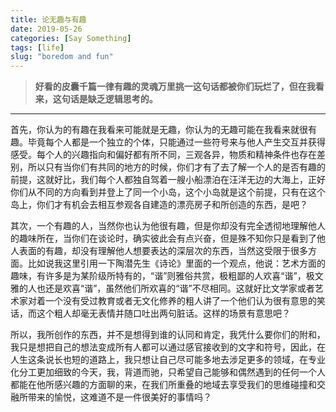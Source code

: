 ```yaml
---
title: 论无趣与有趣
date: 2019-05-26
categories: [Say Something]
tags: [life]
slug: "boredom and fun"
---
```


> **好看的皮囊千篇一律有趣的灵魂万里挑一这句话都被你们玩烂了，但在我看来，这句话是缺乏逻辑思考的。**

<!--more-->

---

首先，你认为的有趣在我看来可能就是无趣，你认为的无趣可能在我看来就很有趣。毕竟每个人都是一个独立的个体，只能通过一些符号来与他人产生交互并获得感受。每个人的兴趣指向和偏好都有所不同，三观各异，物质和精神条件也存在差别，所以只有当你们有共同的地方的时候，你们才有了去了解一个人的是否有趣的前提，这就好比，我们每个人都独自驾着一艘小船漂泊在汪洋无边的大海上，正好你们从不同的方向看到并登上了同一个小岛，这个小岛就是这个前提，只有在这个岛上，你们才有机会去相互参观各自建造的漂亮房子和所创造的东西，是吧？

其次，一个有趣的人，当然你也认为他很有趣，但是你却没有完全透彻地理解他人的趣味所在，当你们在谈论时，确实彼此会有点兴奋，但是殊不知你只是看到了他人表面的有趣，却没有理解他人想要表达的深层次的东西，当然这受限于很多方面。比如说我这里引用一下陶潜先生《诗论》里面的一个观点，他说：艺术方面的趣味，有许多是为某阶级所特有的，“谐”则雅俗共赏，极粗鄙的人欢喜“谐”，极文雅的人也还是欢喜“谐”，虽然他们所欢喜的“谐”不尽相同。这就好比文学家或者艺术家对着一个没有受过教育或者无文化修养的粗人讲了一个他们认为很有意思的笑话，而这个粗人却毫无表情并随口吐出两句脏话。这样的场景有意思吧？

所以，我所创作的东西，并不是想得到谁的认同和肯定，我凭什么要你们的附和，我只是想把自己的想法变成所有人都可以通过感官接收到的文字和符号，因此，在人生这条说长也短的道路上，我只想让自己尽可能多地去涉足更多的领域，在专业化分工更加细致的今天，我，背道而驰，只希望自己能够和偶然遇到的任何一个人都能在他所感兴趣的方面聊的来，在我们所重叠的地域去享受我们的思维碰撞和交融所带来的愉悦，这难道不是一件很美好的事情吗？